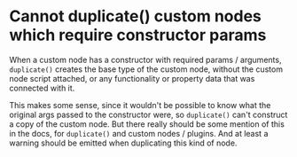 # Cannot duplicate() custom nodes which require constructor params

When a custom node has a constructor with required params / arguments, `duplicate()` 
creates the base type of the custom node, without the custom node script attached, 
or any functionality or property data that was connected with it.

This makes some sense, since it wouldn't be possible to know what the original args 
passed to the constructor were, so `duplicate()` can't construct a copy of the custom node. 
But there really should be some mention of this in the docs, for `duplicate()` and 
custom nodes / plugins. And at least a warning should be emitted when duplicating this 
kind of node.
